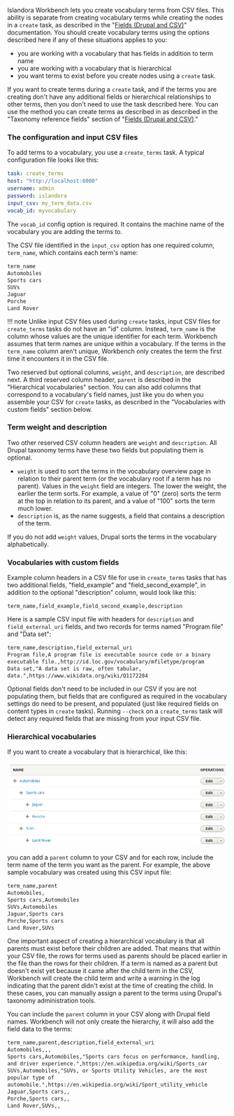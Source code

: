 Islandora Workbench lets you create vocabulary terms from CSV files. This ability is separate from creating vocabulary terms while creating the nodes in a `create` task, as described in the "[Fields (Drupal and CSV)](/islandora_workbench_docs/fields)" documentation. You should create vocabulary terms using the options described here if any of these situations applies to you:

* you are working with a vocabulary that has fields in addition to term name
* you are working with a vocabulary that is hierarchical
* you want terms to exist before you create nodes using a `create` task.

If you want to create terms during a `create` task, and if the terms you are creating don't have any additional fields or hierarchical relationships to other terms, then you don't need to use the task described here. You can use the method you can create terms as described in as described in the "Taxonomy reference fields" section of "[Fields (Drupal and CSV)](/islandora_workbench_docs/fields)."

### The configuration and input CSV files

To add terms to a vocabulary, you use a `create_terms` task. A typical configuration file looks like this:

```yaml
task: create_terms
host: "http://localhost:8000"
username: admin
password: islandora
input_csv: my_term_data.csv
vocab_id: myvocabulary
```

The `vocab_id` config option is required. It contains the machine name of the vocabulary you are adding the terms to. 

The CSV file identified in the `input_csv` option has one required column, `term_name`, which contains each term's name:

```text
term_name
Automobiles
Sports cars
SUVs
Jaguar
Porche
Land Rover
```

!!! note
    Unlike input CSV files used during `create` tasks, input CSV files for `create_terms` tasks do not have an "id" column. Instead, `term_name` is the column whose values are the unique identifier for each term. Workbench assumes that term names are unique within a vocabulary. If the terms in the `term_name` column aren't unique, Workbench only creates the term the first time it encounters it in the CSV file. 

Two reserved but optional columns, `weight`, and `description`, are described next. A third reserved column header, `parent` is described in the "Hierarchical vocabularies" section. You can also add columns that correspond to a vocabulary's field names, just like you do when you assemble your CSV for `create` tasks, as described in the "Vocabularies with custom fields" section below.

### Term weight and description

Two other reserved CSV column headers are `weight` and `description`. All Drupal taxonomy terms have these two fields but populating them is optional.

* `weight` is used to sort the terms in the vocabulary overview page in relation to their parent term (or the vocabulary root if a term has no parent). Values in the `weight` field are integers. The lower the weight, the earlier the term sorts. For example, a value of "0" (zero) sorts the term at the top in relation to its parent, and a value of "100" sorts the term much lower.
* `description` is, as the name suggests, a field that contains a description of the term.

If you do not add `weight` values, Drupal sorts the terms in the vocabulary alphabetically.

### Vocabularies with custom fields

Example column headers in a CSV file for use in `create_terms` tasks that has two additional fields, "field_example" and "field_second_example", in addition to the optional "description" column, would look like this:

```text
term_name,field_example,field_second_example,description
```

Here is a sample CSV input file with headers for `description` and `field_external_uri` fields, and two records for terms named "Program file" and "Data set":

```text
term_name,description,field_external_uri
Program file,A program file is executable source code or a binary executable file.,http://id.loc.gov/vocabulary/mfiletype/program
Data set,"A data set is raw, often tabular, data.",https://www.wikidata.org/wiki/Q1172284
```

Optional fields don't need to be included in our CSV if you are not populating them, but fields that are configured as required in the vocabulary settings do need to be present, and populated (just like required fields on content types in `create` tasks). Running `--check` on a `create_terms` task will detect any required fields that are missing from your input CSV file.

### Hierarchical vocabularies

If you want to create a vocabulary that is hierarchical, like this:

![Hierarchical_vocabulary](images/hierarchical_vocab.png)

you can add a `parent` column to your CSV and for each row, include the term name of the term you want as the parent. For example, the above sample vocabulary was created using this CSV input file:

```text
term_name,parent
Automobiles,
Sports cars,Automobiles
SUVs,Automobiles
Jaguar,Sports cars
Porche,Sports cars
Land Rover,SUVs
```

One important aspect of creating a hierarchical vocabulary is that all parents must exist before their children are added. That means that within your CSV file, the rows for terms used as parents should be placed earlier in the file than the rows for their children. If a term is named as a parent but doesn't exist yet because it came after the child term in the CSV, Workbench will create the child term and write a warning in the log indicating that the parent didn't exist at the time of creating the child. In these cases, you can manually assign a parent to the terms using Drupal's taxonomy administration tools. 

You can include the `parent` column in your CSV along with Drupal field names. Workbench will not only create the hierarchy, it will also add the field data to the terms:

```text
term_name,parent,description,field_external_uri
Automobiles,,,
Sports cars,Automobiles,"Sports cars focus on performance, handling, and driver experience.",https://en.wikipedia.org/wiki/Sports_car
SUVs,Automobiles,"SUVs, or Sports Utility Vehicles, are the most popular type of automobile.",https://en.wikipedia.org/wiki/Sport_utility_vehicle
Jaguar,Sports cars,,
Porche,Sports cars,,
Land Rover,SUVs,,
```
